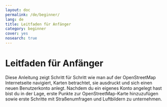 ```yaml
---
layout: doc
permalink: /de/beginner/
lang: de
title: Leitfaden für Anfänger
category: beginner
cover: yes
nosearch: true
---
```


Leitfaden für Anfänger
======================
Diese Anleitung zeigt Schritt für Schritt wie man auf der OpenStreetMap Internetseite navigiert, Karten betrachtet, sie ausdruckt und sich einen neuen Benutzerkonto anlegt. Nachdem du ein eigenes Konto angelegt hast bist du in der Lage, erste Punkte zur OpenStreetMap-Karte hinzuzufügen sowie erste Schritte mit Straßenumfragen und Luftbildern zu unternehmen.
